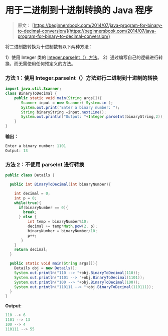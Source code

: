 # 用于二进制到十进制转换的 Java 程序

> 原文： [https://beginnersbook.com/2014/07/java-program-for-binary-to-decimal-conversion/](https://beginnersbook.com/2014/07/java-program-for-binary-to-decimal-conversion/)

将二进制数转换为十进制数有以下两种方法：

1）使用 Integer 类的 [Integer.parseInt（）方法](https://docs.oracle.com/javase/7/docs/api/java/lang/Integer.html#parseInt(java.lang.String,%20int))。
2）通过编写自己的逻辑进行转换，而无需使用任何预定义的方法。

### 方法 1：使用 Integer.parseInt（）方法进行二进制到十进制的转换

```java
import java.util.Scanner;
class BinaryToDecimal {
    public static void main(String args[]){
       Scanner input = new Scanner( System.in );
       System.out.print("Enter a binary number: ");
       String binaryString =input.nextLine();
       System.out.println("Output: "+Integer.parseInt(binaryString,2));
    }
}
```

**输出：**

```java
Enter a binary number: 1101
Output: 13

```

### 方法 2：不使用 parseInt 进行转换

```java
public class Details {

  public int BinaryToDecimal(int binaryNumber){

    int decimal = 0;
    int p = 0;
    while(true){
      if(binaryNumber == 0){
        break;
      } else {
          int temp = binaryNumber%10;
          decimal += temp*Math.pow(2, p);
          binaryNumber = binaryNumber/10;
          p++;
       }
    }
    return decimal;
  }

  public static void main(String args[]){
    Details obj = new Details();
    System.out.println("110 --> "+obj.BinaryToDecimal(110));
    System.out.println("1101 --> "+obj.BinaryToDecimal(1101));
    System.out.println("100 --> "+obj.BinaryToDecimal(100));
    System.out.println("110111 --> "+obj.BinaryToDecimal(110111));
  }
}
```

**Output:**

```java
110 --> 6
1101 --> 13
100 --> 4
110111 --> 55
```